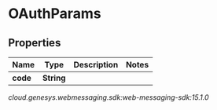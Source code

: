 # OAuthParams


## Properties

| Name | Type | Description | Notes |
| ------------ | ------------- | ------------- | ------------- |
| **code** | **String** |  |  |




_cloud.genesys.webmessaging.sdk:web-messaging-sdk:15.1.0_
